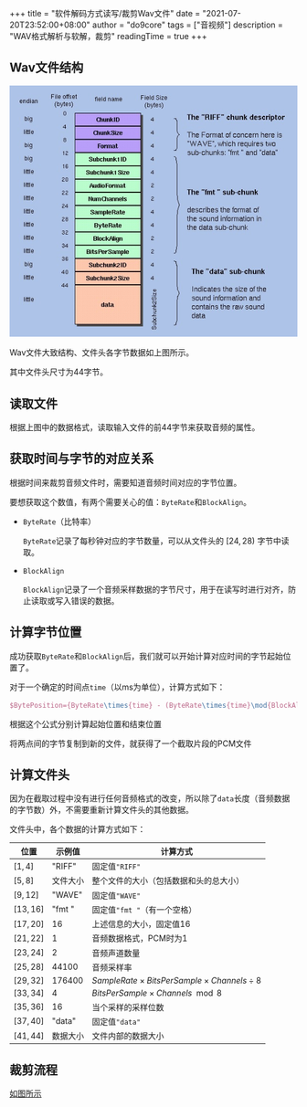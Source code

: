 +++
title = "软件解码方式读写/裁剪Wav文件"
date = "2021-07-20T23:52:00+08:00"
author = "do9core"
tags = ["音视频"]
description = "WAV格式解析与软解，裁剪"
readingTime = true
+++

## Wav文件结构

![WAV Format](wav-format.png)

Wav文件大致结构、文件头各字节数据如上图所示。

其中文件头尺寸为44字节。

## 读取文件

根据上图中的数据格式，读取输入文件的前44字节来获取音频的属性。

## 获取时间与字节的对应关系

根据时间来裁剪音频文件时，需要知道音频时间对应的字节位置。

要想获取这个数值，有两个需要关心的值：`ByteRate`和`BlockAlign`。

* `ByteRate`（比特率）

  `ByteRate`记录了每秒钟对应的字节数量，可以从文件头的 $[24, 28)$ 字节中读取。

* `BlockAlign`

  `BlockAlign`记录了一个音频采样数据的字节尺寸，用于在读写时进行对齐，防止读取或写入错误的数据。

## 计算字节位置

成功获取`ByteRate`和`BlockAlign`后，我们就可以开始计算对应时间的字节起始位置了。

对于一个确定的时间点`time`（以ms为单位），计算方式如下：

```latex
$BytePosition={ByteRate\times{time} - (ByteRate\times{time}\mod{BlockAlign})}$
```

根据这个公式分别计算起始位置和结束位置

将两点间的字节复制到新的文件，就获得了一个截取片段的PCM文件

## 计算文件头

因为在截取过程中没有进行任何音频格式的改变，所以除了`data`长度（音频数据的字节数）外，不需要重新计算文件头的其他数据。

文件头中，各个数据的计算方式如下：

| 位置       | 示例值   | 计算方式                                                    |
| ---------- | -------- | ----------------------------------------------------------- |
| $[1, 4]$   | "RIFF"   | 固定值`"RIFF"`                                              |
| $[5, 8]$   | 文件大小 | 整个文件的大小（包括数据和头的总大小）                      |
| $[9, 12]$  | "WAVE"   | 固定值`"WAVE"`                                              |
| $[13, 16]$ | "fmt "   | 固定值`"fmt "`（有一个空格）                                |
| $[17, 20]$ | 16       | 上述信息的大小，固定值16                                    |
| $[21, 22]$ | 1        | 音频数据格式，PCM时为1                                      |
| $[23, 24]$ | 2        | 音频声道数量                                                |
| $[25,28]$  | 44100    | 音频采样率                                                  |
| $[29,32]$  | 176400   | ${SampleRate}\times{BitsPerSample}\times{Channels}\div {8}$ |
| $[33,34]$  | 4        | ${BitsPerSample}\times{Channels}\mod {8}$                   |
| $[35,36]$  | 16       | 当个采样的采样位数                                          |
| $[37,40]$  | "data"   | 固定值`"data"`                                              |
| $[41, 44]$ | 数据大小 | 文件内部的数据大小                                          |

## 裁剪流程

[如图所示](wav-clip.pdf)
